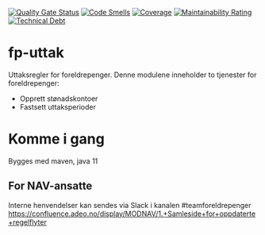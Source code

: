 [![Quality Gate Status](https://sonarcloud.io/api/project_badges/measure?project=navikt_fp-uttak&metric=alert_status)](https://sonarcloud.io/dashboard?id=navikt_fp-uttak)
[![Code Smells](https://sonarcloud.io/api/project_badges/measure?project=navikt_fp-uttak&metric=code_smells)](https://sonarcloud.io/dashboard?id=navikt_fp-uttak)
[![Coverage](https://sonarcloud.io/api/project_badges/measure?project=navikt_fp-uttak&metric=coverage)](https://sonarcloud.io/dashboard?id=navikt_fp-uttak)
[![Maintainability Rating](https://sonarcloud.io/api/project_badges/measure?project=navikt_fp-uttak&metric=sqale_rating)](https://sonarcloud.io/dashboard?id=navikt_fp-uttak)
[![Technical Debt](https://sonarcloud.io/api/project_badges/measure?project=navikt_fp-uttak&metric=sqale_index)](https://sonarcloud.io/dashboard?id=navikt_fp-uttak)


fp-uttak
================

Uttaksregler for foreldrepenger.
Denne modulene inneholder to tjenester for foreldrepenger:
* Opprett stønadskontoer
* Fastsett uttaksperioder

# Komme i gang

Bygges med maven, java 11

## For NAV-ansatte

Interne henvendelser kan sendes via Slack i kanalen #teamforeldrepenger
https://confluence.adeo.no/display/MODNAV/1.+Samleside+for+oppdaterte+regelflyter

